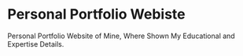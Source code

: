# Personal Portfolio Webiste
Personal Portfolio Website of Mine, Where Shown My Educational and Expertise Details.

